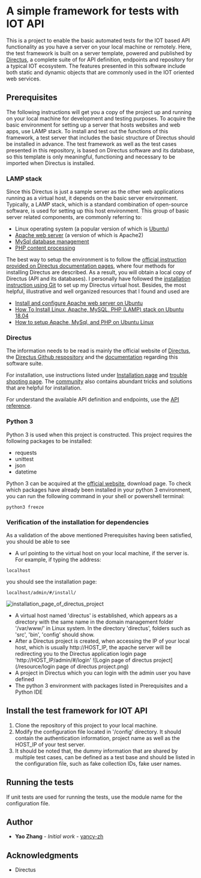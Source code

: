 # A simple framework for tests with IOT API

This is a project to enable the basic automated tests for the IOT based API functionality as you have a server on your local machine or remotely. Here, the test framework is built on a server template, powered and published by [Directus](https://docs.directus.io), a complete suite of for API definition, endpoints and repository
 for a typical IOT ecosystem. The features presented in this software include both static and dynamic objects that are 
 commonly used in the IOT oriented web services. 
 
## Prerequisites
The following instructions will get you a copy of the project up and running on your local machine for development and testing purposes.
To acquire the basic environment for setting up a server that hosts websites and web apps, use LAMP stack. To install and
 test out the functions of this framework, a test server that includes the basic structure of Directus 
should be installed in advance. The test framework as well as the test cases presented in this repository, is based on Directus software and its database, 
so this template is only meaningful, functioning and necessary to be imported when Directus is installed. 

### LAMP stack
Since this Directus is just a sample server as the other web applications running as a virtual host, it depends on the basic server environment.
  Typically, a LAMP stack, which is a standard combination of open-source software, is used for setting
   up this host environment. This group of basic server related components, are commonly referring to:
* Linux operating system (a popular version of which is [Ubuntu](https://ubuntu.com/))
* [Apache web server](https://httpd.apache.org/) (a version of which is Apache2)
* [MySql database management](https://www.mysql.com/)
* [PHP content processing](https://www.php.net/)

The best way to setup the environment is to follow the [official instruction provided on Directus documentation pages](https://docs.directus.io/getting-started/installation.html),
where four methods for installing Directus are described. As a result, you will obtain a local copy of Directus (API and its databases). 
I personally have followed the [installation instruction using Git](https://docs.directus.io/installation/git.html) to 
set up my Directus virtual host. Besides, the most helpful, illustrative and well organized resources that I found and used are 
  * [Install and configure Apache web server on Ubuntu](https://vitux.com/how-to-install-and-configure-apache-web-server-on-ubuntu/)
  * [How To Install Linux, Apache, MySQL, PHP (LAMP) stack on Ubuntu 18.04](https://www.digitalocean.com/community/tutorials/how-to-install-linux-apache-mysql-php-lamp-stack-ubuntu-18-04)
  * [How to setup Apache, MySql, and PHP on Ubuntu Linux](https://www.youtube.com/watch?v=TrLAx27Npns) 
 
### Directus
 The information needs to be read is mainly the official website of [Directus](https://docs.directus.io),
 the [Directus Github respository](https://github.com/directus/api) and 
the [documentation](https://docs.directus.io/getting-started/introduction.html#what-is-directus) regarding this software suite.

For installation, use instructions listed under [Installation page](https://docs.directus.io/getting-started/installation.html) 
and [trouble shooting page](https://docs.directus.io/getting-started/troubleshooting.html). The [community](https://github.com/directus/directus/issues) also contains abundant 
tricks and solutions that are helpful for installation.  

For understand the available API definition and endpoints, use the [API reference](https://docs.directus.io/getting-started/troubleshooting.html). 
 
### Python 3
Python 3 is used when this project is constructed. This project requires the following packages to be installed:
  * requests
  * unittest
  * json
  * datetime
  
Python 3 can be acquired at the [official website](https://www.python.org/), download page. 
 To check which packages have already been installed in your python 3 environment, you can run the following command in your
 shell or powershell terminal:
 ```
python3 freeze
```
### Verification of the installation for dependencies
As a validation of the above mentioned Prerequisites having been satisfied, you should be able to see
* A url pointing to the virtual host on your local machine, if the server is. For example, if typing the address:
```
localhost
```
you should see the installation page:
```
localhost/admin/#/install/
```
![installation_page_of_directus_project](https://user-images.githubusercontent.com/60941643/82092533-c12a0100-96f9-11ea-9b30-29fe016e3323.png)

* A virtual host named 'directus' is established, which appears as a directory with the same name in the domain 
management folder '/var/www/' in Linux system. In the directory 'directus', folders such as 'src', 'bin', 'config' should show.
* After a Directus project is created, when accessing the IP of your local host, which is usually http://HOST_IP, the
 apache server will be redirecting you to the Directus application login page 'http://HOST_IP/admin/#/login'
 ![Login page of directus project](/resource/login page of directus project.png)
* A project in Directus which you can login with the admin user you have defined
* The python 3 environment with packages listed in Prerequisites and a Python IDE

## Install the test framework for IOT API
1. Clone the repository of this project to your local machine.
2. Modify the configuration file located in '/config' directory. It should contain the authentication information, 
project name as well as the HOST_IP of your test server. 
3. It should be noted that, the dummy information that are shared by multiple test cases, can be defined as a test base 
and should be listed in the configuration file, such as fake collection IDs, fake user names. 

## Running the tests

If unit tests are used for running the tests, use the module name for the configuration file. 

## Author

* **Yao Zhang** - *Initial work* - [yancy-zh](https://github.com/yancy-zh)

## Acknowledgments
* Directus



